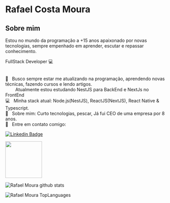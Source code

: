# Rafael Costa Moura

## Sobre mim
Estou no mundo da programação a +15 anos apaixonado por novas tecnologias, sempre empenhado em aprender, escutar e repassar conhecimento.


FullStack Developer :computer:

 <br/> :purple_heart: &nbsp; Busco sempre estar me atualizando na programação, aprendendo novas técnicas, fazendo cursos e lendo artigos.
 <br/>  &nbsp; &nbsp; &nbsp; &nbsp; Atualmente estou estudando NestJS para BackEnd e NextJs no FrontEnd
 <br/> 💻 &nbsp; Minha stack atual: Node.js(NestJS), ReactJS(NextJS), React Native & Typescript.
 <br/> 💬 &nbsp; Sobre mim: Curto tecnologias, pescar, Já fui CEO de uma empresa por 8 anos.
 <br/> 📩 &nbsp; Entre em contato comigo: 
 
 [![Linkedin Badge](https://img.shields.io/badge/-RafaelMoura-blue?style=flat-square&logo=Linkedin&logoColor=white&link=https://www.linkedin.com/in/rafaelcostamoura/)](https://www.linkedin.com/in/rafaelcostamoura/) 
 
 <a href="https://app.rocketseat.com.br/me/rafaelmoura" target="_blank"><img src="https://user-images.githubusercontent.com/15224426/125720569-83c01797-41bd-4235-bd97-1328adc50532.png" width="115px;"/></a>
<br/>


![Rafael Moura github stats](https://github-readme-stats.vercel.app/api?username=rafasysop&count_private=true&show_icons=true&theme=dark&hide=stars)

![Rafael Moura TopLanguages](https://github-readme-stats.vercel.app/api/top-langs/?username=rafasysop&layout=compact)
